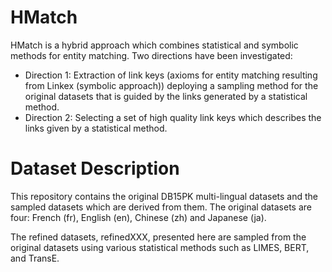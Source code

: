 # HMatch 

HMatch is a hybrid approach which combines statistical and symbolic methods for entity matching. Two directions have been investigated:
- Direction 1: Extraction of link keys (axioms for entity matching resulting from Linkex (symbolic approach)) deploying a sampling method for the original datasets that is guided by the links generated by a statistical method.
- Direction 2: Selecting a set of high quality link keys which describes the links given by a statistical method.

# Dataset Description

This repository contains the original DB15PK multi-lingual datasets and the sampled datasets which are derived from them.
The original datasets are four: French (fr), English (en), Chinese (zh) and Japanese (ja).

The refined datasets, refinedXXX, presented here are sampled from the original datasets using various statistical methods such as LIMES, BERT, and TransE.
